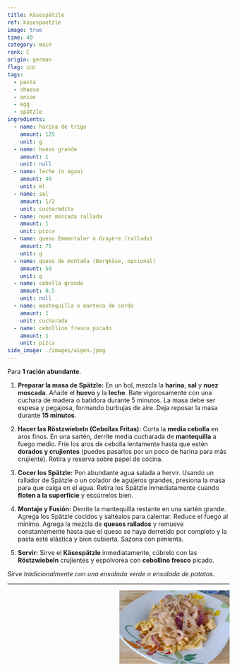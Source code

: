 ```yaml
---
title: Käsespätzle
ref: kasespaetzle
image: true
time: 40
category: main
rank: C
origin: german
flag: 🇩🇪
tags:
  - pasta
  - cheese
  - onion
  - egg
  - spätzle
ingredients:
  - name: harina de trigo
    amount: 125
    unit: g
  - name: huevo grande
    amount: 1
    unit: null
  - name: leche (o agua)
    amount: 40
    unit: ml
  - name: sal
    amount: 1/2
    unit: cucharadita
  - name: nuez moscada rallada
    amount: 1
    unit: pizca
  - name: queso Emmentaler o Gruyère (rallado)
    amount: 75
    unit: g
  - name: queso de montaña (Bergkäse, opcional)
    amount: 50
    unit: g
  - name: cebolla grande
    amount: 0.5
    unit: null
  - name: mantequilla o manteca de cerdo
    amount: 1
    unit: cucharada
  - name: cebollino fresco picado
    amount: 1
    unit: pizca
side_image: ./images/aigen.jpeg
---
```


Para **1 ración abundante**.

1.  **Preparar la masa de Spätzle:** En un bol, mezcla la **harina**, **sal** y **nuez moscada**. Añade el **huevo** y la **leche**. Bate vigorosamente con una cuchara de madera o batidora durante 5 minutos. La masa debe ser espesa y pegajosa, formando burbujas de aire. Deja reposar la masa durante **15 minutos**.

2.  **Hacer las Röstzwiebeln (Cebollas Fritas):** Corta la **media cebolla** en aros finos. En una sartén, derrite media cucharada de **mantequilla** a fuego medio. Fríe los aros de cebolla lentamente hasta que estén **dorados y crujientes** (puedes pasarlos por un poco de harina para más crujiente). Retira y reserva sobre papel de cocina.

3.  **Cocer los Spätzle:** Pon abundante agua salada a hervir. Usando un rallador de Spätzle o un colador de agujeros grandes, presiona la masa para que caiga en el agua. Retira los Spätzle inmediatamente cuando **floten a la superficie** y escúrrelos bien.

4.  **Montaje y Fusión:** Derrite la mantequilla restante en una sartén grande. Agrega los Spätzle cocidos y saltéalos para calentar. Reduce el fuego al mínimo. Agrega la mezcla de **quesos rallados** y remueve constantemente hasta que el queso se haya derretido por completo y la pasta esté elástica y bien cubierta. Sazona con pimienta.

5.  **Servir:** Sirve el **Käsespätzle** inmediatamente, cúbrelo con las **Röstzwiebeln** crujientes y espolvorea con **cebollino fresco** picado.

_Sirve tradicionalmente con una ensalada verde o ensalada de patatas._

---

<img src="images/kasespaetzle.png" style="width:250px; float:right;"/>
